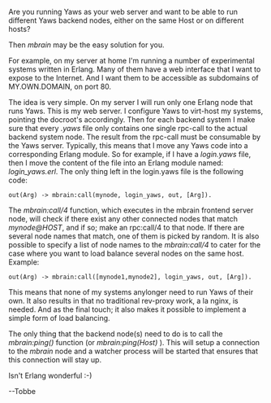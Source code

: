 
Are you running Yaws as your web server and want to be able to
run different Yaws backend nodes, either on the same Host or on
different hosts?

Then *mbrain* may be the easy solution for you. 

For example, on my server at home I'm running a number of experimental 
systems written in Erlang. Many of them have a web interface that I 
want to expose to the Internet. And I want them to be accessible as 
subdomains of MY.OWN.DOMAIN, on port 80.

The idea is very simple. On my server I will run only one Erlang node
that runs Yaws. This is my web server. I configure Yaws to virt-host 
my systems, pointing the docroot's accordingly. Then for each backend 
system I make sure that every *.yaws* file only contains one single 
rpc-call to the actual backend system node. The result from the rpc-call 
must be consumable by the Yaws server. Typically, this means that I
move any Yaws code into a corresponding Erlang module. So for example,
if I have a *login.yaws* file, then I move the content of the file into
an Erlang module named: *login_yaws.erl*. The only thing left in the 
login.yaws file is the following code:

    out(Arg) -> mbrain:call(mynode, login_yaws, out, [Arg]).

The *mbrain:call/4* function, which executes in the mbrain frontend
server node, will check if there exist any other connected nodes that 
match *mynode@HOST*, and if so; make an rpc:call/4 to that node. 
If there are several node names that match, one of them is picked 
by random. It is also possible to specify a list of node names to 
the *mbrain:call/4* to cater for the case where you want to load 
balance several nodes on the same host. Example: 

    out(Arg) -> mbrain:call([mynode1,mynode2], login_yaws, out, [Arg]).

This means that none of my systems anylonger need to run Yaws of 
their own. It also results in that no traditional rev-proxy work, 
a la nginx, is needed. And as the final touch; it also makes it 
possible to implement a simple form of load balancing. 

The only thing that the backend node(s) need to do is to 
call the *mbrain:ping()* function (or *mbrain:ping(Host)* ).
This will setup a connection to the *mbrain* node and a
watcher process will be started that ensures that this
connection will stay up. 

Isn't Erlang wonderful :-)

--Tobbe
